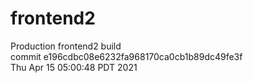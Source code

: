 # frontend2  
Production frontend2 build  
commit e196cdbc08e6232fa968170ca0cb1b89dc49fe3f  
Thu Apr 15 05:00:48 PDT 2021  
